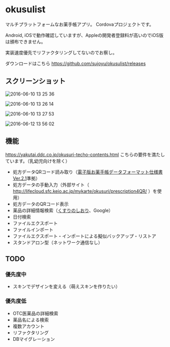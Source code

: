 # okusulist

マルチプラットフォームなお薬手帳アプリ。
Cordovaプロジェクトです。

Android, iOSで動作確認していますが、Appleの開発者登録料が高いのでiOS版は頒布できません。

実装速度優先でリファクタリングしてないのでお察し。

ダウンロードはこちら https://github.com/sujoyu/okusulist/releases

## スクリーンショット

![2016-06-10 13 25 36](https://cloud.githubusercontent.com/assets/11418915/16082025/0edd02ba-334b-11e6-8dab-c208c4a3265b.png)

![2016-06-10 13 26 14](https://cloud.githubusercontent.com/assets/11418915/16082039/20a7548c-334b-11e6-8eb8-b0b94615495a.png)

![2016-06-10 13 27 53](https://cloud.githubusercontent.com/assets/11418915/16082044/2353817e-334b-11e6-9d7f-f1bee5da50c5.png)

![2016-06-12 13 56 02](https://cloud.githubusercontent.com/assets/11418915/16082054/28d03cb4-334b-11e6-8b73-97fc4dcccf31.png)

## 機能

https://yakutai.ddc.co.jp/okusuri-techo-contents.html
こちらの要件を満たしています。（乳幼児向けを除く）

- 処方データQRコード読み取り（[電子版お薬手帳データフォーマット仕様書Ver.2.1](https://www.jahis.jp/files/user/images/%E9%9B%BB%E5%AD%90%E7%89%88%E3%81%8A%E8%96%AC%E6%89%8B%E5%B8%B3%E3%83%87%E3%83%BC%E3%82%BF%E3%83%95%E3%82%A9%E3%83%BC%E3%83%9E%E3%83%83%E3%83%88%E4%BB%95%E6%A7%98%E6%9B%B8Ver.2.1_20160308.pdf)準拠）
- 処方データの手動入力（外部サイト（ http://lifecloud.sfc.keio.ac.jp/mykarte/okusuri/prescription4QR/ ）を使用）
- 処方データのQRコード表示
- 薬品の詳細情報検索（[くすりのしおり](http://www.rad-ar.or.jp/siori/)、Google）
- 日付検索
- ファイルエクスポート
- ファイルインポート
- ファイルエクスポート・インポートによる擬似バックアップ・リストア
- スタンドアロン型（ネットワーク通信なし）

## TODO

### 優先度中
- スキンでデザインを変える（萌えスキンを作りたい）

### 優先度低
- OTC医薬品の詳細検索
- 薬品名による検索
- 複数アカウント
- リファクタリング
- DBマイグレーション
